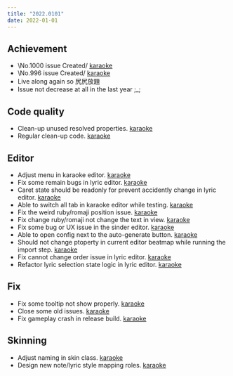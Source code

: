 ```yaml
---
title: "2022.0101"
date: 2022-01-01
---
```


## Achievement

- \No.1000 issue Created/ [karaoke](#1000@andy840119)
- \No.996 issue Created/ [karaoke](#996@andy840119)
- Live along again so 尻尻放題
- Issue not decrease at all in the last year ;\_;

## Code quality

- Clean-up unused resolved properties. [karaoke](#951@andy840119)
- Regular clean-up code. [karaoke](#974@andy840119)

## Editor

- Adjust menu in karaoke editor. [karaoke](#970#971@andy840119)
- Fix some remain bugs in lyric editor. [karaoke](#972@andy840119)
- Caret state should be readonly for prevent accidently change in lyric editor. [karaoke](#973@andy840119)
- Able to switch all tab in karaoke editor while testing. [karaoke](#937@andy840119)
- Fix the weird ruby/romaji position issue. [karaoke](#983@andy840119)
- Fix change ruby/romaji not change the text in view. [karaoke](#985@andy840119)
- Fix some bug or UX issue in the sinder editor. [karaoke](#986@andy840119)
- Able to open config next to the auto-generate button. [karaoke](#989@andy840119)
- Should not change ptoperty in current editor beatmap while running the import step. [karaoke](#995#996@andy840119)
- Fix cannot change order issue in lyric editor. [karaoke](#997#998@andy840119)
- Refactor lyric selection state logic in lyric editor. [karaoke](#999@andy840119)

## Fix

- Fix some tooltip not show properly. [karaoke](#975@andy840119)
- Close some old issues. [karaoke](#557#183#169#58#684@andy840119)
- Fix gameplay crash in release build. [karaoke](#990@andy840119)

## Skinning

- Adjust naming in skin class. [karaoke](#980@andy840119)
- Design new note/lyric style mapping roles. [karaoke](#981@andy840119)
